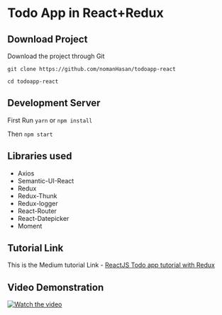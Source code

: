 # Todo App in React+Redux


## Download Project

Download the project through Git

`git clone https://github.com/nomanHasan/todoapp-react`

`cd todoapp-react`

## Development Server
First Run `yarn` or `npm install`

Then `npm start`


## Libraries used

* Axios
* Semantic-UI-React
* Redux
* Redux-Thunk
* Redux-logger
* React-Router
* React-Datepicker
* Moment

## Tutorial Link

This is the Medium tutorial Link - 
[ReactJS Todo app tutorial with Redux](https://medium.com/@nomanbinhussein/reactjs-todo-app-tutorial-with-redux-57ca14cae621 )

## Video Demonstration

[![Watch the video](https://img.youtube.com/vi/3NiFP8leDqk/0.jpg)](https://www.youtube.com/watch?v=3NiFP8leDqk)
 


